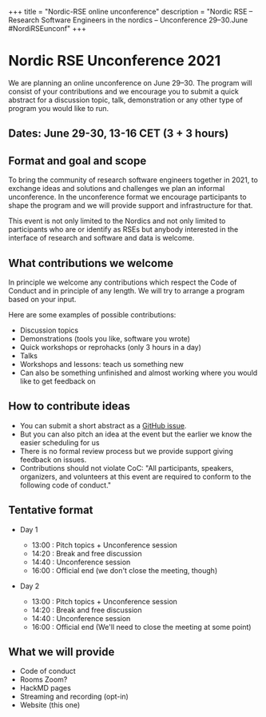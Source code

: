 +++
title = "Nordic-RSE online unconference"
description = "Nordic RSE – Research Software Engineers in the nordics – Unconference 29–30.June #NordiRSEunconf"
+++

# Nordic RSE Unconference 2021

We are planning an online unconference on June 29–30. The program will consist of your contributions and we encourage you to submit a quick abstract for a discussion topic, talk, demonstration or any other type of program you would like to run.

## Dates: June 29-30, 13-16 CET (3 + 3 hours)

## Format and goal and scope

To bring the community of research software engineers together in 2021,
to exchange ideas and solutions and challenges we plan an informal unconference.
In the unconference format we encourage participants to shape the program and
we will provide support and infrastructure for that.

This event is not only limited to the Nordics and not only limited to participants
who are or identify as RSEs but anybody interested in the interface of research and software and data is welcome.


## What contributions we welcome

In principle we welcome any contributions which respect the Code of Conduct and in principle of any length. We will try to arrange a program based on your input.

Here are some examples of possible contributions:
- Discussion topics
- Demonstrations (tools you like, software you wrote)
- Quick workshops or reprohacks (only 3 hours in a day)
- Talks
- Workshops and lessons: teach us something new
- Can also be something unfinished and almost working where you would like to get feedback on

## How to contribute ideas

- You can submit a short abstract as a [GitHub issue](https://github.com/nordic-rse/nordic-rse.github.io/issues/new).
  <!-- - You can also email us at ... Note that your name and abstract will be published.
  What is our email?
  -->
- But you can also pitch an idea at the event but the earlier we know the easier scheduling for us
- There is no formal review process but we provide support giving feedback on issues.
- Contributions should not violate CoC: "All participants, speakers, organizers, and volunteers at this event are required to conform to the following code of conduct."


## Tentative format

- Day 1
  - 13:00 : Pitch topics + Unconference session
  - 14:20 : Break and free discussion
  - 14:40 : Unconference session
  - 16:00 : Official end (we don't close the meeting, though)

- Day 2
  - 13:00 : Pitch topics + Unconference session
  - 14:20 : Break and free discussion
  - 14:40 : Unconference session
  - 16:00 : Official end (We'll need to close the meeting at some point)


## What we will provide

- Code of conduct
- Rooms Zoom?
- HackMD pages
- Streaming and recording (opt-in)
- Website (this one)

